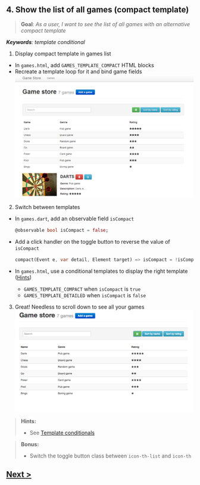 ## 4. Show the list of all games (compact template)
> **Goal**: _As a user, I want to see the list of all games with an alternative compact template_

_**Keywords**: template conditional_

1. Display compact template in games list
  - In `games.html`, add `GAMES_TEMPLATE_COMPACT` HTML blocks
  - Recreate a template loop for it and bind game fields  
    ![x-games both templates](docs/img/x-games-bothtemplates.png)

2. Switch between templates
  - In `games.dart`, add an observable field `isCompact`

    ```Dart
    @observable bool isCompact = false;
    ```
  - Add a click handler on the toggle button to reverse the value of `isCompact`

    ```Dart
    compact(Event e, var detail, Element target) => isCompact = !isCompact;
    ```
  - In `games.html`, use a conditional templates to display the right template ([Hints](#hints))
    - `GAMES_TEMPLATE_COMPACT` when `isCompact` is `true`
    - `GAMES_TEMPLATE_DETAILED` when `isCompact` is `false`
3. Great! Needless to scroll down to see all your games  
  ![x-games compact template](docs/img/x-games-compact.png)
 
<a name="hints"></a>
> **Hints:**
> 
> - See [Template conditionals](https://www.dartlang.org/polymer-dart/#template-conditionals)
 
> **Bonus:** 
> 
> - Switch the toggle button class between `icon-th-list` and `icon-th`

## [Next >](user-story-5.md)

